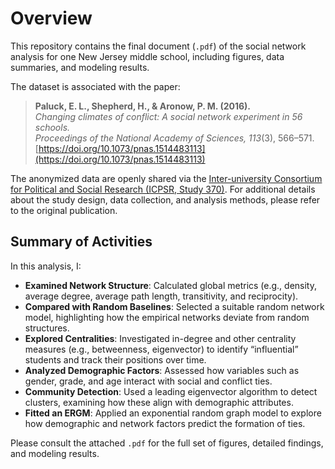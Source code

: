 
# Overview

This repository contains the final document (`.pdf`) of the social network analysis for one New Jersey middle school, including figures, data summaries, and modeling results.

The dataset is associated with the paper:
> **Paluck, E. L., Shepherd, H., & Aronow, P. M. (2016).**  
> *Changing climates of conflict: A social network experiment in 56 schools.*  
> *Proceedings of the National Academy of Sciences, 113*(3), 566–571.  
> [https://doi.org/10.1073/pnas.1514483113](https://doi.org/10.1073/pnas.1514483113)

The anonymized data are openly shared via the [Inter-university Consortium for Political and Social Research (ICPSR, Study 370)](https://www.icpsr.umich.edu/web/civicleads/studies/37070). For additional details about the study design, data collection, and analysis methods, please refer to the original publication.

## Summary of Activities

In this analysis, I:
- **Examined Network Structure**: Calculated global metrics (e.g., density, average degree, average path length, transitivity, and reciprocity).  
- **Compared with Random Baselines**: Selected a suitable random network model, highlighting how the empirical networks deviate from random structures.  
- **Explored Centralities**: Investigated in-degree and other centrality measures (e.g., betweenness, eigenvector) to identify “influential” students and track their positions over time.  
- **Analyzed Demographic Factors**: Assessed how variables such as gender, grade, and age interact with social and conflict ties.  
- **Community Detection**: Used a leading eigenvector algorithm to detect clusters, examining how these align with demographic attributes.  
- **Fitted an ERGM**: Applied an exponential random graph model to explore how demographic and network factors predict the formation of ties.

Please consult the attached `.pdf` for the full set of figures, detailed findings, and modeling results.
